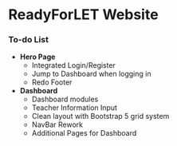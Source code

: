 # ReadyForLET Website

### To-do List
- **Hero Page**
  - Integrated Login/Register
  - Jump to Dashboard when logging in
  - Redo Footer
- **Dashboard**
  - Dashboard modules
  - Teacher Information Input
  - Clean layout with Bootstrap 5 grid system
  - NavBar Rework
  - Additional Pages for Dashboard
